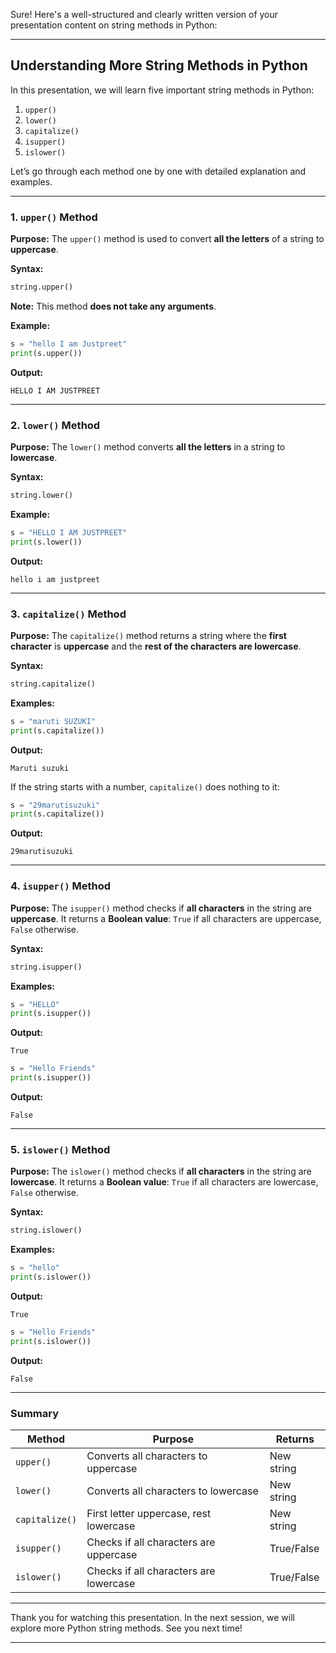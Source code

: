 Sure! Here's a well-structured and clearly written version of your presentation content on string methods in Python:

---

## **Understanding More String Methods in Python**

In this presentation, we will learn five important string methods in Python:

1. `upper()`
2. `lower()`
3. `capitalize()`
4. `isupper()`
5. `islower()`

Let’s go through each method one by one with detailed explanation and examples.

---

### **1. `upper()` Method**

**Purpose:**
The `upper()` method is used to convert **all the letters** of a string to **uppercase**.

**Syntax:**

```python
string.upper()
```

**Note:** This method **does not take any arguments**.

**Example:**

```python
s = "hello I am Justpreet"
print(s.upper())
```

**Output:**

```
HELLO I AM JUSTPREET
```

---

### **2. `lower()` Method**

**Purpose:**
The `lower()` method converts **all the letters** in a string to **lowercase**.

**Syntax:**

```python
string.lower()
```

**Example:**

```python
s = "HELLO I AM JUSTPREET"
print(s.lower())
```

**Output:**

```
hello i am justpreet
```

---

### **3. `capitalize()` Method**

**Purpose:**
The `capitalize()` method returns a string where the **first character** is **uppercase** and the **rest of the characters are lowercase**.

**Syntax:**

```python
string.capitalize()
```

**Examples:**

```python
s = "maruti SUZUKI"
print(s.capitalize())
```

**Output:**

```
Maruti suzuki
```

If the string starts with a number, `capitalize()` does nothing to it:

```python
s = "29marutisuzuki"
print(s.capitalize())
```

**Output:**

```
29marutisuzuki
```

---

### **4. `isupper()` Method**

**Purpose:**
The `isupper()` method checks if **all characters** in the string are **uppercase**.
It returns a **Boolean value**: `True` if all characters are uppercase, `False` otherwise.

**Syntax:**

```python
string.isupper()
```

**Examples:**

```python
s = "HELLO"
print(s.isupper())
```

**Output:**

```
True
```

```python
s = "Hello Friends"
print(s.isupper())
```

**Output:**

```
False
```

---

### **5. `islower()` Method**

**Purpose:**
The `islower()` method checks if **all characters** in the string are **lowercase**.
It returns a **Boolean value**: `True` if all characters are lowercase, `False` otherwise.

**Syntax:**

```python
string.islower()
```

**Examples:**

```python
s = "hello"
print(s.islower())
```

**Output:**

```
True
```

```python
s = "Hello Friends"
print(s.islower())
```

**Output:**

```
False
```

---

### **Summary**

| Method         | Purpose                                | Returns    |
| -------------- | -------------------------------------- | ---------- |
| `upper()`      | Converts all characters to uppercase   | New string |
| `lower()`      | Converts all characters to lowercase   | New string |
| `capitalize()` | First letter uppercase, rest lowercase | New string |
| `isupper()`    | Checks if all characters are uppercase | True/False |
| `islower()`    | Checks if all characters are lowercase | True/False |

---

Thank you for watching this presentation. In the next session, we will explore more Python string methods. See you next time!

---
